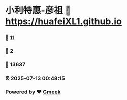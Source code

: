 # 小利特惠-彦祖 :link: https://huafeiXL1.github.io 
### :page_facing_up: [11](https://huafeiXL1.github.io/tag.html) 
### :speech_balloon: 2 
### :hibiscus: 13637 
### :alarm_clock: 2025-07-13 00:48:15 
### Powered by :heart: [Gmeek](https://github.com/Meekdai/Gmeek)
